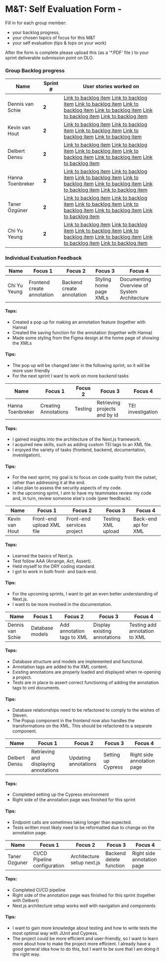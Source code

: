 # M&T: Self Evaluation Form -

Fill in for each group member:

*  your backlog progress,
*  your chosen topics of focus for this M&T
*  your self evaluation (tips & tops on your work)

After the form is complete please upload this (as a '*.PDF' file ) to your sprint deliverable submission point on DLO.

### Group Backlog progress

|Name          | Sprint #     |User stories worked on  |
|--------------|-----------   |------------------------|
| Dennis van Schie    | **2**        | [Link to backlog item](https://gitlab.fdmci.hva.nl/se-specialization-2023-1/projects-ik/galactische-zakenpartners/legal-annotation-tool/-/issues/42) [Link to backlog item](https://gitlab.fdmci.hva.nl/se-specialization-2023-1/projects-ik/galactische-zakenpartners/legal-annotation-tool/-/issues/21) [Link to backlog item](https://gitlab.fdmci.hva.nl/se-specialization-2023-1/projects-ik/galactische-zakenpartners/legal-annotation-tool/-/issues/49) [Link to backlog item](https://gitlab.fdmci.hva.nl/se-specialization-2023-1/projects-ik/galactische-zakenpartners/legal-annotation-tool/-/issues/62) [Link to backlog item](https://gitlab.fdmci.hva.nl/se-specialization-2023-1/projects-ik/galactische-zakenpartners/legal-annotation-tool/-/issues/56) [Link to backlog item](https://gitlab.fdmci.hva.nl/se-specialization-2023-1/projects-ik/galactische-zakenpartners/legal-annotation-tool/-/issues/34) [Link to backlog item](https://gitlab.fdmci.hva.nl/se-specialization-2023-1/projects-ik/galactische-zakenpartners/legal-annotation-tool/-/issues/36)|
| Kevin van Hout     | **2**        | [Link to backlog item](https://gitlab.fdmci.hva.nl/se-specialization-2023-1/projects-ik/galactische-zakenpartners/legal-annotation-tool/-/issues/42) [Link to backlog item](https://gitlab.fdmci.hva.nl/se-specialization-2023-1/projects-ik/galactische-zakenpartners/legal-annotation-tool/-/issues/13) [Link to backlog item](https://gitlab.fdmci.hva.nl/se-specialization-2023-1/projects-ik/galactische-zakenpartners/legal-annotation-tool/-/issues/14) [Link to backlog item](https://gitlab.fdmci.hva.nl/se-specialization-2023-1/projects-ik/galactische-zakenpartners/legal-annotation-tool/-/issues/56) [Link to backlog item](https://gitlab.fdmci.hva.nl/se-specialization-2023-1/projects-ik/galactische-zakenpartners/legal-annotation-tool/-/issues/36) |
| Delbert Densu     | **2**        | [Link to backlog item](https://gitlab.fdmci.hva.nl/se-specialization-2023-1/projects-ik/galactische-zakenpartners/legal-annotation-tool/-/issues/42) [Link to backlog item](https://gitlab.fdmci.hva.nl/se-specialization-2023-1/projects-ik/galactische-zakenpartners/legal-annotation-tool/-/issues/55) [Link to backlog item](https://gitlab.fdmci.hva.nl/se-specialization-2023-1/projects-ik/galactische-zakenpartners/legal-annotation-tool/-/issues/43) [Link to backlog item](https://gitlab.fdmci.hva.nl/se-specialization-2023-1/projects-ik/galactische-zakenpartners/legal-annotation-tool/-/issues/56) [Link to backlog item](https://gitlab.fdmci.hva.nl/se-specialization-2023-1/projects-ik/galactische-zakenpartners/legal-annotation-tool/-/issues/50) [Link to backlog item](https://gitlab.fdmci.hva.nl/se-specialization-2023-1/projects-ik/galactische-zakenpartners/legal-annotation-tool/-/issues/36)|
| Hanna Toenbreker     | **2**        | [Link to backlog item](https://gitlab.fdmci.hva.nl/se-specialization-2023-1/projects-ik/galactische-zakenpartners/legal-annotation-tool/-/issues/42) [Link to backlog item](https://gitlab.fdmci.hva.nl/se-specialization-2023-1/projects-ik/galactische-zakenpartners/legal-annotation-tool/-/issues/11) [Link to backlog item](https://gitlab.fdmci.hva.nl/se-specialization-2023-1/projects-ik/galactische-zakenpartners/legal-annotation-tool/-/issues/49) [Link to backlog item](https://gitlab.fdmci.hva.nl/se-specialization-2023-1/projects-ik/galactische-zakenpartners/legal-annotation-tool/-/issues/46) [Link to backlog item](https://gitlab.fdmci.hva.nl/se-specialization-2023-1/projects-ik/galactische-zakenpartners/legal-annotation-tool/-/issues/60) [Link to backlog item](https://gitlab.fdmci.hva.nl/se-specialization-2023-1/projects-ik/galactische-zakenpartners/legal-annotation-tool/-/issues/56) [Link to backlog item](https://gitlab.fdmci.hva.nl/se-specialization-2023-1/projects-ik/galactische-zakenpartners/legal-annotation-tool/-/issues/36) |
| Taner Özgüner     | **2**        | [Link to backlog item](https://gitlab.fdmci.hva.nl/se-specialization-2023-1/projects-ik/galactische-zakenpartners/legal-annotation-tool/-/issues/42) [Link to backlog item](https://gitlab.fdmci.hva.nl/se-specialization-2023-1/projects-ik/galactische-zakenpartners/legal-annotation-tool/-/issues/10) [Link to backlog item](https://gitlab.fdmci.hva.nl/se-specialization-2023-1/projects-ik/galactische-zakenpartners/legal-annotation-tool/-/issues/55) [Link to backlog item](https://gitlab.fdmci.hva.nl/se-specialization-2023-1/projects-ik/galactische-zakenpartners/legal-annotation-tool/-/issues/56) [Link to backlog item](https://gitlab.fdmci.hva.nl/se-specialization-2023-1/projects-ik/galactische-zakenpartners/legal-annotation-tool/-/issues/50) [Link to backlog item](https://gitlab.fdmci.hva.nl/se-specialization-2023-1/projects-ik/galactische-zakenpartners/legal-annotation-tool/-/issues/36)|
| Chi Yu Yeung     | **2**        | [Link to backlog item](https://gitlab.fdmci.hva.nl/se-specialization-2023-1/projects-ik/galactische-zakenpartners/legal-annotation-tool/-/issues/21) [Link to backlog item](https://gitlab.fdmci.hva.nl/se-specialization-2023-1/projects-ik/galactische-zakenpartners/legal-annotation-tool/-/issues/42) [Link to backlog item](https://gitlab.fdmci.hva.nl/se-specialization-2023-1/projects-ik/galactische-zakenpartners/legal-annotation-tool/-/issues/11) [Link to backlog item](https://gitlab.fdmci.hva.nl/se-specialization-2023-1/projects-ik/galactische-zakenpartners/legal-annotation-tool/-/issues/46) [Link to backlog item](https://gitlab.fdmci.hva.nl/se-specialization-2023-1/projects-ik/galactische-zakenpartners/legal-annotation-tool/-/issues/48) [Link to backlog item](https://gitlab.fdmci.hva.nl/se-specialization-2023-1/projects-ik/galactische-zakenpartners/legal-annotation-tool/-/issues/56) [Link to backlog item](https://gitlab.fdmci.hva.nl/se-specialization-2023-1/projects-ik/galactische-zakenpartners/legal-annotation-tool/-/issues/36)|



### Individual Evaluation Feedback

|  Name       | Focus 1     | Focus 2  | Focus 3 | Focus 4 |
|---------|-------------|----------|---------|---------|
| Chi Yu Yeung | Frontend create annotation | Backend create annotation  | Styling home page XMLs  |   Documenting Overview of System Architecture    | 

#### Tops:
- Created a pop up for making an annotation feature (together with Hanna)
- Created the saving function for the annotation (together with Hanna)
- Made some styling from the Figma design at the home page of showing the XMLs

#### Tips:

- The pop up will be changed later in the following sprint, so it will be more user friendly
- For the next sprint I want to work on more backend tasks

|  Name       | Focus 1     | Focus 2  | Focus 3 | Focus 4 |
|---------|-------------|----------|---------|---------|
| Hanna Toenbreker | Creating Annotations | Testing | Retrieving projects and by id |  TEI investigation  | 

#### Tops:
- I gained insights into the architecture of the Next.js framework.
- I acquired new skills, such as adding custom TEI tags to an XML file.
- I enjoyed the variety of tasks (frontend, backend, documentation, investigation).

#### Tips:
- For the next sprint, my goal is to focus on code quality from the outset, rather than addressing it at the end.
- I also plan to assess the security aspects of my code. 
- In the upcoming sprint, I aim to have my teammates review my code and, in turn, review someone else's code (peer feedback).

|  Name       | Focus 1     | Focus 2  | Focus 3 | Focus 4 |
|---------|-------------|----------|---------|---------|
| Kevin van Hout | Front-end upload XML file | Front-end services project | Testing XML upload | Back-end api for XML | 

#### Tops:
- Learned the basics of Next.js.
- Test follow AAA (Arrange, Act, Assert).
- Held myself to the DRY coding standard.
- I got to work in both front- and back-end.

#### Tips:
- For the upcoming sprints, I want to get an even better understanding of Next.js.
- I want to be more involved in the documentation.

|  Name       | Focus 1     | Focus 2  | Focus 3 | Focus 4 |
|---------|-------------|----------|---------|---------|
| Dennis van Schie | Database models | Add annotation tags to XML | Display existing annotations | Testing add annotation to XML | 

#### Tops:
- Database structure and models are implemented and functional.
- Annotation tags are added to the XML content.
- Existing annotations are properly loaded and displayed when re-opening a project.
- Tests are in place to assert correct functioning of adding the annotation tags to xml documents.

#### Tips:
- Database relationships need to be refactored to comply to the wishes of Steven.
- The Popup component in the frontend now also handles the transformations on the XML. This should be refactored to a separate component.


| Name          | Focus 1                               | Focus 2              | Focus 3            | Focus 4                    |
|---------------|---------------------------------------|----------------------|--------------------|----------------------------|
| Delbert Densu | Retrieving and displaying annotations | Updating annotations | Setting up Cypress | Right side annotation page |      

#### Tops:
- Completed setting up the Cypress environment
- Right side of the annotation page was finished for this sprint

#### Tips:

- Endpoint calls are sometimes taking longer than expected.
- Tests written most likely need to be reformatted due to change on the annotation page.


| Name          | Focus 1                      | Focus 2                    | Focus 3                 | Focus 4                    |
|---------------|------------------------------|----------------------------|-------------------------|----------------------------|
| Taner Ozguner | CI/CD Pipeline configuration | Architecture setup next.js | Backend delete function | Right side annotation page |     

#### Tops:
- Completed CI/CD pipeline 
- Right side of the annotation page was finished for this sprint (together with Delbert)
- Next.js architecture setup works well with navigation and components

#### Tips:
- I want to gain more knowledge about testing and how to write tests the most optimal way with JUnit and Cypress.
- The project could be more efficient and user-friendly, so I want to learn more about how to make the project more efficient. 
I already have a good general idea how to do this, but I want to be sure that I am doing it the right way.

